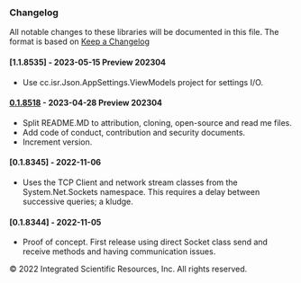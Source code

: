 ### Changelog
All notable changes to these libraries will be documented in this file.
The format is based on [Keep a Changelog](https://keepachangelog.com/en/1.0.0/)

#### [1.1.8535] - 2023-05-15 Preview 202304
* Use cc.isr.Json.AppSettings.ViewModels project for settings I/O.

#### [0.1.8518] - 2023-04-28 Preview 202304
* Split README.MD to attribution, cloning, open-source and read me files.
* Add code of conduct, contribution and security documents.
* Increment version.

#### [0.1.8345] - 2022-11-06
* Uses the TCP Client and network stream classes from the System.Net.Sockets namespace. This requires a delay between successive queries; a kludge. 

#### [0.1.8344] - 2022-11-05
* Proof of concept. First release using direct Socket class send and receive methods and having communication issues.

&copy;  2022 Integrated Scientific Resources, Inc. All rights reserved.

[0.1.8518]: https://github.com/ATECoder/dn.vi.lite
